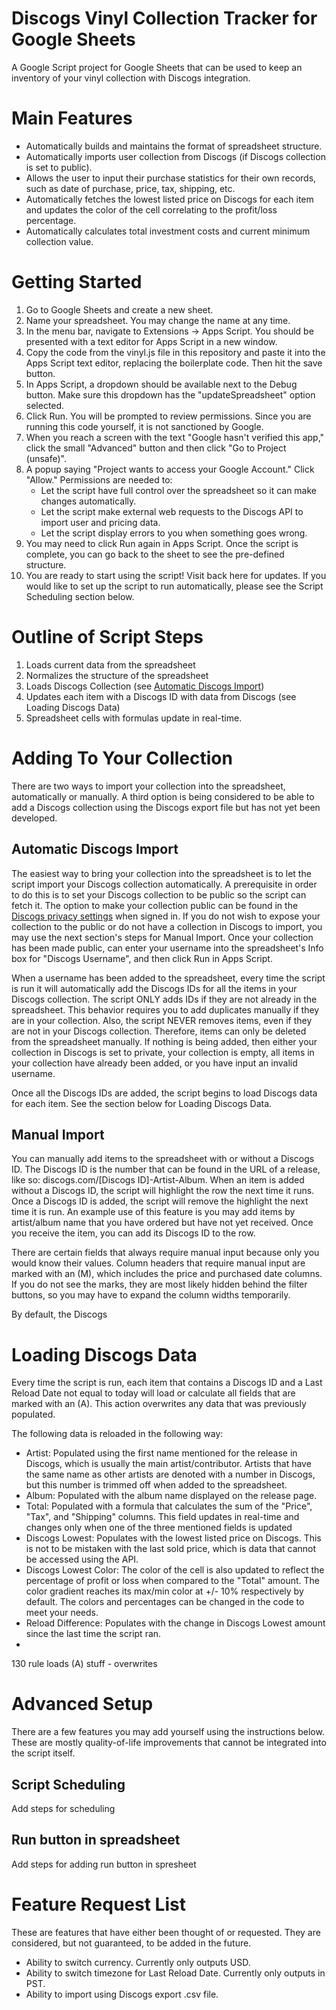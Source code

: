 # Discogs Vinyl Collection Tracker for Google Sheets
A Google Script project for Google Sheets that can be used to keep an inventory of your vinyl collection with Discogs integration.

# Main Features
- Automatically builds and maintains the format of spreadsheet structure.
- Automatically imports user collection from Discogs (if Discogs collection is set to public).
- Allows the user to input their purchase statistics for their own records, such as date of purchase, price, tax, shipping, etc.
- Automatically fetches the lowest listed price on Discogs for each item and updates the color of the cell correlating to the profit/loss percentage.
- Automatically calculates total investment costs and current minimum collection value.

# Getting Started
1. Go to Google Sheets and create a new sheet.
2. Name your spreadsheet. You may change the name at any time.
3. In the menu bar, navigate to Extensions -> Apps Script. You should be presented with a text editor for Apps Script in a new window.
4. Copy the code from the vinyl.js file in this repository and paste it into the Apps Script text editor, replacing the boilerplate code. Then hit the save button.
5. In Apps Script, a dropdown should be available next to the Debug button. Make sure this dropdown has the "updateSpreadsheet" option selected.
6. Click Run. You will be prompted to review permissions. Since you are running this code yourself, it is not sanctioned by Google. 
7. When you reach a screen with the text "Google hasn't verified this app," click the small "Advanced" button and then click "Go to Project (unsafe)".
8. A popup saying "Project wants to access your Google Account." Click "Allow." Permissions are needed to:
   * Let the script have full control over the spreadsheet so it can make changes automatically.
   * Let the script make external web requests to the Discogs API to import user and pricing data.
   * Let the script display errors to you when something goes wrong.
9. You may need to click Run again in Apps Script. Once the script is complete, you can go back to the sheet to see the pre-defined structure.
10. You are ready to start using the script! Visit back here for updates. If you would like to set up the script to run automatically, please see the Script Scheduling section below.

# Outline of Script Steps
1. Loads current data from the spreadsheet
2. Normalizes the structure of the spreadsheet
3. Loads Discogs Collection (see [Automatic Discogs Import](#automatic-discogs-import))
4. Updates each item with a Discogs ID with data from Discogs (see Loading Discogs Data)
5. Spreadsheet cells with formulas update in real-time.

# Adding To Your Collection
There are two ways to import your collection into the spreadsheet, automatically or manually. A third option is being considered to be able to add a Discogs collection using the Discogs export file but has not yet been developed.

## Automatic Discogs Import
The easiest way to bring your collection into the spreadsheet is to let the script import your Discogs collection automatically. A prerequisite in order to do this is to set your Discogs collection to be public so the script can fetch it. The option to make your collection public can be found in the [Discogs privacy settings](https://www.discogs.com/settings/privacy) when signed in. If you do not wish to expose your collection to the public or do not have a collection in Discogs to import, you may use the next section's steps for Manual Import. Once your collection has been made public, can enter your username into the spreadsheet's Info box for "Discogs Username", and then click Run in Apps Script.

When a username has been added to the spreadsheet, every time the script is run it will automatically add the Discogs IDs for all the items in your Discogs collection. The script ONLY adds IDs if they are not already in the spreadsheet. This behavior requires you to add duplicates manually if they are in your collection. Also, the script NEVER removes items, even if they are not in your Discogs collection. Therefore, items can only be deleted from the spreadsheet manually. If nothing is being added, then either your collection in Discogs is set to private, your collection is empty, all items in your collection have already been added, or you have input an invalid username.

Once all the Discogs IDs are added, the script begins to load Discogs data for each item. See the section below for Loading Discogs Data.

## Manual Import
You can manually add items to the spreadsheet with or without a Discogs ID. The Discogs ID is the number that can be found in the URL of a release, like so: discogs.com/[Discogs ID]-Artist-Album. When an item is added without a Discogs ID, the script will highlight the row the next time it runs. Once a Discogs ID is added, the script will remove the highlight the next time it is run. An example use of this feature is you may add items by artist/album name that you have ordered but have not yet received. Once you receive the item, you can add its Discogs ID to the row.

There are certain fields that always require manual input because only you would know their values. Column headers that require manual input are marked with an (M), which includes the price and purchased date columns. If you do not see the marks, they are most likely hidden behind the filter buttons, so you may have to expand the column widths temporarily.

By default, the Discogs 

# Loading Discogs Data
Every time the script is run, each item that contains a Discogs ID and a Last Reload Date not equal to today will load or calculate all fields that are marked with an (A). This action overwrites any data that was previously populated.

The following data is reloaded in the following way:
- Artist: Populated using the first name mentioned for the release in Discogs, which is usually the main artist/contributor. Artists that have the same name as other artists are denoted with a number in Discogs, but this number is trimmed off when added to the spreadsheet.
- Album: Populated with the album name displayed on the release page.
- Total: Populated with a formula that calculates the sum of the "Price", "Tax", and "Shipping" columns. This field updates in real-time and changes only when one of the three mentioned fields is updated
- Discogs Lowest: Populates with the lowest listed price on Discogs. This is not to be mistaken with the last sold price, which is data that cannot be accessed using the API. 
- Discogs Lowest Color: The color of the cell is also updated to reflect the percentage of profit or loss when compared to the "Total" amount. The color gradient reaches its max/min color at +/- 10% respectively by default. The colors and percentages can be changed in the code to meet your needs.
- Reload Difference: Populates with the change in Discogs Lowest amount since the last time the script ran.
- 
130 rule
loads (A) stuff - overwrites

# Advanced Setup
There are a few features you may add yourself using the instructions below. These are mostly quality-of-life improvements that cannot be integrated into the script itself.

## Script Scheduling
Add steps for scheduling

## Run button in spreadsheet
Add steps for adding run button in spresheet

# Feature Request List
These are features that have either been thought of or requested. They are considered, but not guaranteed, to be added in the future.
- Ability to switch currency. Currently only outputs USD.
- Ability to switch timezone for Last Reload Date. Currently only outputs in PST.
- Ability to import using Discogs export .csv file.
